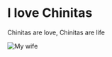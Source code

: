 # I love Chinitas #

Chinitas are love, Chinitas are life

![My wife](https://www.google.com/url?sa=i&url=https%3A%2F%2Fwww.k-ennews.com%2Fnews%2FarticleView.html%3Fidxno%3D4983&psig=AOvVaw330jzPWnydtkAm6UnUl1Ls&ust=1743817255058000&source=images&cd=vfe&opi=89978449&ved=0CBQQjRxqFwoTCICDj_efvYwDFQAAAAAdAAAAABAS)
